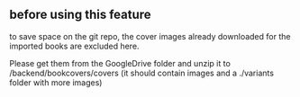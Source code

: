 
## before using this feature
to save space on the git repo, the cover images already downloaded for the imported books are excluded here.

Please get them from the GoogleDrive folder and unzip it to /backend/bookcovers/covers
(it should contain images and a ./variants folder with more images)